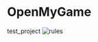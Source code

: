 # OpenMyGame
test_project
![rules](https://github.com/GigaOrts/OpenMyGame/assets/99609826/1c7ad411-d4bb-48f4-9e5f-1dad3da0db6d)
